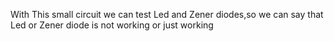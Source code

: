 With This small circuit we can test Led and Zener diodes,so we can say that Led or Zener diode is not working or just working 
